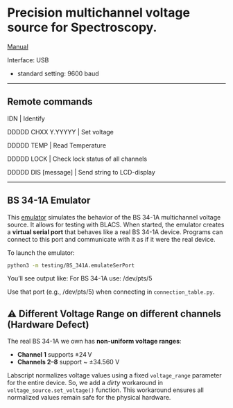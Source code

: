 # Precision multichannel voltage source for Spectroscopy.

[Manual](https://www.manualslib.com/manual/1288197/Stahl-Electronics-Bs-Series.html?page=28#manual)

Interface: USB 
- standard setting: 9600 baud

---
## Remote commands
IDN | Identify

DDDDD CHXX Y.YYYYY | Set voltage

DDDDD TEMP | Read Temperature

DDDDD LOCK | Check lock status of all channels

DDDDD DIS [message] | Send string to LCD-display

---

## BS 34-1A Emulator
This [emulator](testing/emulateSerPort.py) 
simulates the behavior of the BS 34-1A multichannel voltage source. 
It allows for testing with BLACS. When started, the emulator creates
a **virtual serial port** that behaves like a real BS 34-1A device. 
Programs can connect to this port and communicate with it as if 
it were the real device.

To launch the emulator:

```bash
python3 -m testing/BS_341A.emulateSerPort
```
You’ll see output like: For BS 34-1A use: /dev/pts/5

Use that port (e.g., /dev/pts/5) when connecting in `connection_table.py`. 


## ⚠️ Different Voltage Range on different channels (Hardware Defect)

The real BS 34-1A we own has **non-uniform voltage ranges**:

- **Channel 1** supports ±24 V
- **Channels 2–8** support ~ ±34.560 V

Labscript normalizes voltage values using a fixed `voltage_range`
parameter for the entire device. So, we add a _dirty_ workaround
in `voltage_source.set_voltage()` function. This workaround ensures 
all normalized values remain safe for the physical hardware.
